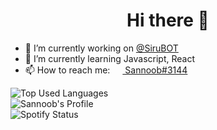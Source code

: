 <h1 align="center">Hi there 👋</h1>

- 🔭 I’m currently working on [@SiruBOT](https://github.com/SiruBOT)
- 🌱 I’m currently learning Javascript, React
- 📫 How to reach me: [<img src="https://raw.githubusercontent.com/sannoob/Sannoob/master/discordLogo.png" width="16" height="16" align="center"> Sannoob#3144](https://discord.com)

![Top Used Languages](https://github-readme-stats.vercel.app/api/top-langs/?username=Sannoob&layout=compact&hide_border=true)   
![Sannoob's Profile](https://github-readme-stats.vercel.app/api?username=Sannoob&show_icons=true&hide_border=true&count_private=true)   
![Spotify Status](https://github-spotify-status.sannoob.vercel.app/api/spotify)

<!--
**sannoob/Sannoob** is a ✨ _special_ ✨ repository because its `README.md` (this file) appears on your GitHub profile.

Here are some ideas to get you started:

- 🔭 I’m currently working on ...
- 🌱 I’m currently learning ...
- 👯 I’m looking to collaborate on ...
- 🤔 I’m looking for help with ...
- 💬 Ask me about ...
- 📫 How to reach me: ...
- 😄 Pronouns: ...
- ⚡ Fun fact: ...
-->
